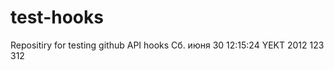 test-hooks
==========

Repositiry for testing github API hooks
Сб. июня 30 12:15:24 YEKT 2012
123
312
